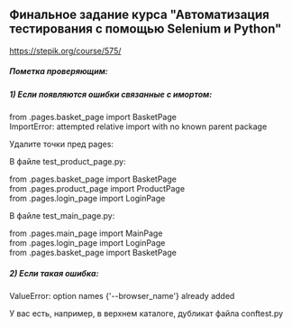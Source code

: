 ## Финальное задание курса "Автоматизация тестирования с помощью Selenium и Python"
https://stepik.org/course/575/

##### Пометка проверяющим:
##### 1) Если появляются ошибки связанные с имортом:

from .pages.basket_page import BasketPage\
ImportError: attempted relative import with no known parent package

Удалите точки пред pages:

В файле test_product_page.py:

from .pages.basket_page import BasketPage\
from .pages.product_page import ProductPage\
from .pages.login_page import LoginPage

В файле test_main_page.py:

from .pages.main_page import MainPage\
from .pages.login_page import LoginPage\
from .pages.basket_page import BasketPage

##### 2) Если такая ошибка:
ValueError: option names {'--browser_name'} already added

У вас есть, например, в верхнем каталоге, дубликат файла conftest.py
